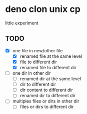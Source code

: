 # deno clon unix cp

little experiment

## TODO

- [x] one file in new/other file
  - [x] renamed file at the same level
  - [x] file to different dir
  - [x] renamed file to different dir
- [ ] one dir in other dir
  - [ ] renamed dir at the same level
  - [ ] dir to different dir
  - [ ] dir content to different dir
  - [ ] renamed dir to different dir
- [ ] multiples files or dirs in other dir
  - [ ] files or dirs to different dir
